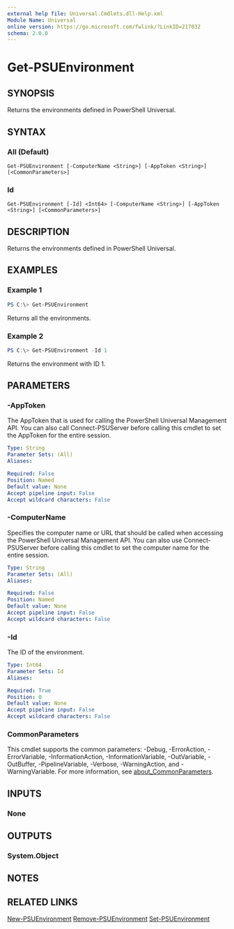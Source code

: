 ```yaml
---
external help file: Universal.Cmdlets.dll-Help.xml
Module Name: Universal
online version: https://go.microsoft.com/fwlink/?LinkID=217032
schema: 2.0.0
---
```


# Get-PSUEnvironment

## SYNOPSIS
Returns the environments defined in PowerShell Universal.

## SYNTAX

### All (Default)
```
Get-PSUEnvironment [-ComputerName <String>] [-AppToken <String>] [<CommonParameters>]
```

### Id
```
Get-PSUEnvironment [-Id] <Int64> [-ComputerName <String>] [-AppToken <String>] [<CommonParameters>]
```

## DESCRIPTION
Returns the environments defined in PowerShell Universal.

## EXAMPLES

### Example 1
```powershell
PS C:\> Get-PSUEnvironment
```

Returns all the environments.

### Example 2
```powershell
PS C:\> Get-PSUEnvironment -Id 1
```

Returns the environment with ID 1. 

## PARAMETERS

### -AppToken
The AppToken that is used for calling the PowerShell Universal Management API. You can also call Connect-PSUServer before calling this cmdlet to set the AppToken for the entire session.


```yaml
Type: String
Parameter Sets: (All)
Aliases:

Required: False
Position: Named
Default value: None
Accept pipeline input: False
Accept wildcard characters: False
```

### -ComputerName
Specifies the computer name or URL that should be called when accessing the PowerShell Universal Management API. You can also use Connect-PSUServer before calling this cmdlet to set the computer name for the entire session. 

```yaml
Type: String
Parameter Sets: (All)
Aliases:

Required: False
Position: Named
Default value: None
Accept pipeline input: False
Accept wildcard characters: False
```

### -Id
The ID of the environment.

```yaml
Type: Int64
Parameter Sets: Id
Aliases:

Required: True
Position: 0
Default value: None
Accept pipeline input: False
Accept wildcard characters: False
```

### CommonParameters
This cmdlet supports the common parameters: -Debug, -ErrorAction, -ErrorVariable, -InformationAction, -InformationVariable, -OutVariable, -OutBuffer, -PipelineVariable, -Verbose, -WarningAction, and -WarningVariable. For more information, see [about_CommonParameters](http://go.microsoft.com/fwlink/?LinkID=113216).

## INPUTS

### None

## OUTPUTS

### System.Object
## NOTES

## RELATED LINKS

[New-PSUEnvironment](New-PSUEnvironment.md)
[Remove-PSUEnvironment](Remove-PSUEnvironment.md)
[Set-PSUEnvironment](Set-PSUEnvironment.md)